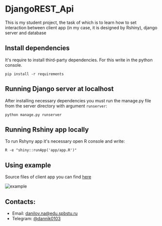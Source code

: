 # DjangoREST_Api

This is my student project, the task of which is to learn how to set interaction between client app (in my case, it is designed by Rshiny), django server and database

## Install dependencies

It's require to install third-party dependencies.
For this write in the python console.

```
pip install -r requirements
```

## Running Django server at localhost

After installing necessary dependencies you must run the manage.py file from the server directory with argument `runserver`:

```
python manage.py runserver
```

## Running Rshiny app locally

To run Rshyny app it's necessary open R console and write:

```
R -e "shiny::runApp('app/app.R')"
```

## Using example
Source files of client app you can find [here](https://github.com/Dannikk/R_client/tree/develop)

![example]()

## Contacts:

* Email: danilov.na@edu.spbstu.ru
* Telegram: [@dannik0103](https://t.me/dannik0103)
